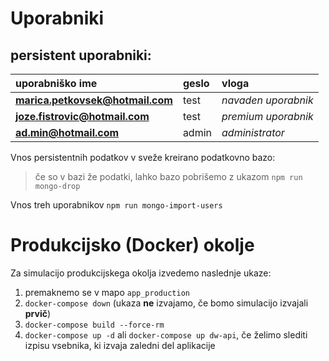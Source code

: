 # Uporabniki
## persistent uporabniki:
| uporabniško ime   |    geslo   | vloga |
| :----------------- | :---------- | :---- |
| **marica.petkovsek@hotmail.com** | test | *navaden uporabnik* |
| **joze.fistrovic@hotmail.com** | test | *premium uporabnik* |
| **ad.min@hotmail.com** | admin | *administrator* |


Vnos persistentnih podatkov v sveže kreirano podatkovno bazo:

>če so v bazi že podatki, lahko bazo pobrišemo z ukazom `npm run mongo-drop`
   
Vnos treh uporabnikov `npm run mongo-import-users`

# Produkcijsko (Docker) okolje
Za simulacijo produkcijskega okolja izvedemo naslednje ukaze:
1. premaknemo se v mapo `app_production`
2. `docker-compose down` (ukaza **ne** izvajamo, če bomo simulacijo izvajali **prvič**)
3. `docker-compose build --force-rm`
4. `docker-compose up -d` ali `docker-compose up dw-api`, če želimo slediti izpisu vsebnika, ki izvaja zaledni del aplikacije
